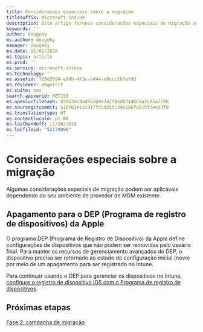 ```yaml
---
title: Considerações especiais sobre a migração
titlesuffix: Microsoft Intune
description: Este artigo fornece considerações especiais de migração antes de iniciar uma campanha de migração para o Microsoft Intune.
keywords: ''
author: dougeby
ms.author: dougeby
manager: dougeby
ms.date: 01/02/2018
ms.topic: article
ms.prod: ''
ms.service: microsoft-intune
ms.technology: ''
ms.assetid: f29d2894-e98b-4f2c-b444-a8ccc1b7efdd
ms.reviewer: dagerrit
ms.suite: ems
search.appverid: MET150
ms.openlocfilehash: 039b3dc4d45b340a7d7f8ed0314661a2505a779b
ms.sourcegitcommit: 51b763e131917fccd255c346286fa515fcee33f0
ms.translationtype: HT
ms.contentlocale: pt-BR
ms.lasthandoff: 11/20/2018
ms.locfileid: "52179806"
---
```

# <a name="special-migration-considerations"></a>Considerações especiais sobre a migração

Algumas considerações especiais de migração podem ser aplicáveis dependendo do seu ambiente de provedor de MDM existente.

## <a name="wipe-for-apples-device-enrollment-program-dep"></a>Apagamento para o DEP (Programa de registro de dispositivos) da Apple

O programa DEP (Programa de Registro de Dispositivo) da Apple define configurações de dispositivos que não podem ser removidas pelo usuário final. Para manter os recursos de gerenciamento avançados do DEP, o dispositivo precisa ser retornado ao estado de configuração inicial (novo) por meio de um apagamento para ser registrado no Intune.

Para continuar usando o DEP para gerenciar os dispositivos no Intune, [configure o registro de dispositivo iOS com o Programa de registro de dispositivos](device-enrollment-program-enroll-ios.md).


## <a name="next-steps"></a>Próximas etapas

[Fase 2: campanha de migração](migration-guide-campaign.md)
